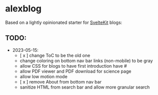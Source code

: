 # alexblog

Based on a lightly opinionated starter for [SvelteKit](https://kit.svelte.dev/) blogs:

## TODO:
- 2023-05-15: 
  - [ x ] change ToC to be the old one
  - change coloring on bottom nav bar links (non-mobile) to be gray
  - allow CSS for blogs to have first introduction have # 
  - allow PDF viewer and PDF download for science page
  - allow low motion mode
  - [ x ] remove About from bottom nav bar
  - sanitize HTML from search bar and allow more granular search

